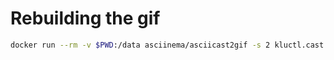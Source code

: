 # Rebuilding the gif

```sh
docker run --rm -v $PWD:/data asciinema/asciicast2gif -s 2 kluctl.cast kluctl.gif
```
